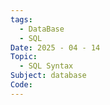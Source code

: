 ```yaml
---
tags:
  - DataBase
  - SQL
Date: 2025 - 04 - 14
Topic:
  - SQL Syntax
Subject: database
Code:
---
```

